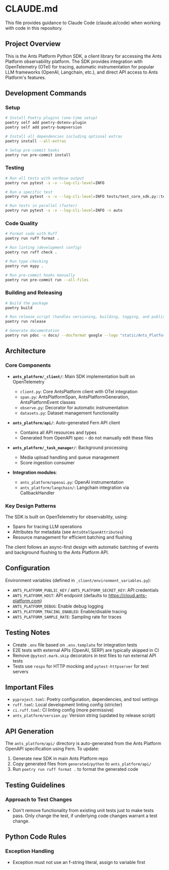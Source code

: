# CLAUDE.md

This file provides guidance to Claude Code (claude.ai/code) when working with code in this repository.

## Project Overview

This is the Ants Platform Python SDK, a client library for accessing the Ants Platform observability platform. The SDK provides integration with OpenTelemetry (OTel) for tracing, automatic instrumentation for popular LLM frameworks (OpenAI, Langchain, etc.), and direct API access to Ants Platform's features.

## Development Commands

### Setup
```bash
# Install Poetry plugins (one-time setup)
poetry self add poetry-dotenv-plugin
poetry self add poetry-bumpversion

# Install all dependencies including optional extras
poetry install --all-extras

# Setup pre-commit hooks
poetry run pre-commit install
```

### Testing
```bash
# Run all tests with verbose output
poetry run pytest -s -v --log-cli-level=INFO

# Run a specific test
poetry run pytest -s -v --log-cli-level=INFO tests/test_core_sdk.py::test_flush

# Run tests in parallel (faster)
poetry run pytest -s -v --log-cli-level=INFO -n auto
```

### Code Quality
```bash
# Format code with Ruff
poetry run ruff format .

# Run linting (development config)
poetry run ruff check .

# Run type checking
poetry run mypy .

# Run pre-commit hooks manually
poetry run pre-commit run --all-files
```

### Building and Releasing
```bash
# Build the package
poetry build

# Run release script (handles versioning, building, tagging, and publishing)
poetry run release

# Generate documentation
poetry run pdoc -o docs/ --docformat google --logo "static/Ants_Platform_Blended.png" ants_platform
```

## Architecture

### Core Components

- **`ants_platform/_client/`**: Main SDK implementation built on OpenTelemetry
  - `client.py`: Core AntsPlatform client with OTel integration
  - `span.py`: AntsPlatformSpan, AntsPlatformGeneration, AntsPlatformEvent classes
  - `observe.py`: Decorator for automatic instrumentation
  - `datasets.py`: Dataset management functionality

- **`ants_platform/api/`**: Auto-generated Fern API client
  - Contains all API resources and types
  - Generated from OpenAPI spec - do not manually edit these files

- **`ants_platform/_task_manager/`**: Background processing
  - Media upload handling and queue management
  - Score ingestion consumer

- **Integration modules**:
  - `ants_platform/openai.py`: OpenAI instrumentation
  - `ants_platform/langchain/`: Langchain integration via CallbackHandler

### Key Design Patterns

The SDK is built on OpenTelemetry for observability, using:
- Spans for tracing LLM operations
- Attributes for metadata (see `AntsOtelSpanAttributes`)
- Resource management for efficient batching and flushing

The client follows an async-first design with automatic batching of events and background flushing to the Ants Platform API.

## Configuration

Environment variables (defined in `_client/environment_variables.py`):
- `ANTS_PLATFORM_PUBLIC_KEY` / `ANTS_PLATFORM_SECRET_KEY`: API credentials
- `ANTS_PLATFORM_HOST`: API endpoint (defaults to https://cloud.ants-platform.com)
- `ANTS_PLATFORM_DEBUG`: Enable debug logging
- `ANTS_PLATFORM_TRACING_ENABLED`: Enable/disable tracing
- `ANTS_PLATFORM_SAMPLE_RATE`: Sampling rate for traces

## Testing Notes

- Create `.env` file based on `.env.template` for integration tests
- E2E tests with external APIs (OpenAI, SERP) are typically skipped in CI
- Remove `@pytest.mark.skip` decorators in test files to run external API tests
- Tests use `respx` for HTTP mocking and `pytest-httpserver` for test servers

## Important Files

- `pyproject.toml`: Poetry configuration, dependencies, and tool settings
- `ruff.toml`: Local development linting config (stricter)
- `ci.ruff.toml`: CI linting config (more permissive)
- `ants_platform/version.py`: Version string (updated by release script)

## API Generation

The `ants_platform/api/` directory is auto-generated from the Ants Platform OpenAPI specification using Fern. To update:

1. Generate new SDK in main Ants Platform repo
2. Copy generated files from `generated/python` to `ants_platform/api/`
3. Run `poetry run ruff format .` to format the generated code

## Testing Guidelines

### Approach to Test Changes
- Don't remove functionality from existing unit tests just to make tests pass. Only change the test, if underlying code changes warrant a test change.

## Python Code Rules

### Exception Handling
- Exception must not use an f-string literal, assign to variable first
